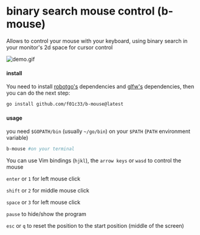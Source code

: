 # binary search mouse control (b-mouse)

Allows to control your mouse with your keyboard, using binary search in your monitor's 2d space for cursor control

![demo.gif](./demo.gif)

#### install

You need to install [robotgo's](https://github.com/robotn/robotgo) dependencies and [glfw's](https://github.com/go-gl/glfw) dependencies, then you can do the next step:

```bash
go install github.com/f01c33/b-mouse@latest
```

#### usage

you need ``` $GOPATH/bin ``` (usually ``` ~/go/bin ```) on your ``` $PATH ``` (``` PATH ``` environment variable)

```bash
b-mouse #on your terminal
```

You can use Vim bindings (``` hjkl ```), the ``` arrow keys ``` or ``` wasd ``` to control the mouse

``` enter ``` or ``` 1 ``` for left mouse click

``` shift ``` or ``` 2 ``` for middle mouse click

``` space ``` or ``` 3 ``` for left mouse click

``` pause ``` to hide/show the program

``` esc ``` or ``` q ``` to reset the position to the start position (middle of the screen)